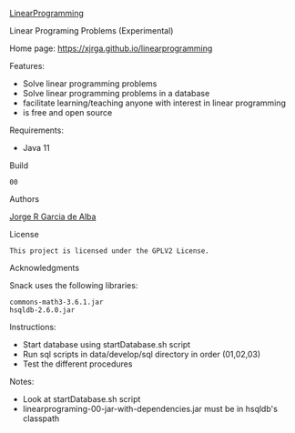 [LinearProgramming](https://xjrga.github.io/linearprogramming "Linear Programming Problems")

Linear Programing Problems (Experimental)
    
Home page: https://xjrga.github.io/linearprogramming
    
Features:
   - Solve linear programming problems
   - Solve linear programming problems in a database
   - facilitate learning/teaching anyone with interest in linear programming
   - is free and open source
    
Requirements:
   - Java 11

Build

    00

Authors

[Jorge R Garcia de Alba](https://xjrga.github.io "Jorge R Garcia de Alba")

License

    This project is licensed under the GPLV2 License.

Acknowledgments

Snack uses the following libraries:

    commons-math3-3.6.1.jar
    hsqldb-2.6.0.jar

Instructions:
   - Start database using startDatabase.sh script
   - Run sql scripts in data/develop/sql directory in order (01,02,03)
   - Test the different procedures

Notes:
   - Look at startDatabase.sh script
   - linearprograming-00-jar-with-dependencies.jar must be in hsqldb's classpath
    